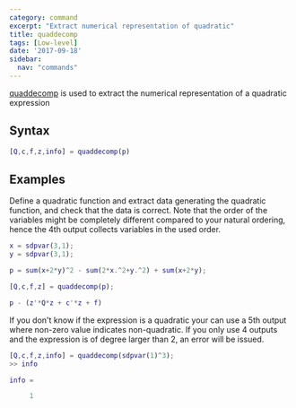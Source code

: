 ```yaml
---
category: command
excerpt: "Extract numerical representation of quadratic"
title: quaddecomp
tags: [Low-level]
date: '2017-09-18'
sidebar:
  nav: "commands"
---
```


[quaddecomp](/command/quaddecomp) is used to extract the numerical representation of a quadratic expression

## Syntax

````matlab
[Q,c,f,z,info] = quaddecomp(p)
````

## Examples

Define a quadratic function and extract data generating the quadratic function, and check that the data is correct. Note that the order of the variables might be completely different compared to your natural ordering, hence the 4th output collects variables in the used order.

````matlab
x = sdpvar(3,1);
y = sdpvar(3,1);

p = sum(x+2*y)^2 - sum(2*x.^2+y.^2) + sum(x+2*y);

[Q,c,f,z] = quaddecomp(p);

p - (z'*Q*z + c'*z + f)
````

If you don't know if the expression is a quadratic your can use a 5th output where non-zero value indicates non-quadratic. If you only use 4 outputs and the expression is of degree larger than 2, an error will be issued.

````matlab
[Q,c,f,z,info] = quaddecomp(sdpvar(1)^3);
>> info

info =

     1
````
